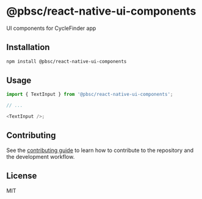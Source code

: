 # @pbsc/react-native-ui-components

UI components for CycleFinder app

## Installation

```sh
npm install @pbsc/react-native-ui-components
```

## Usage

```js
import { TextInput } from '@pbsc/react-native-ui-components';

// ...

<TextInput />;
```

## Contributing

See the [contributing guide](CONTRIBUTING.md) to learn how to contribute to the repository and the development workflow.

## License

MIT
